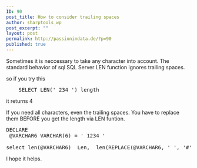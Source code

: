 ```yaml
---
ID: 90
post_title: How to consider trailing spaces
author: sharptools_wp
post_excerpt: ""
layout: post
permalink: http://passionindata.de/?p=90
published: true
---
```

Sometimes it is neccessary to take any character into account. The standard behavior of sql SQL Server LEN function ignores trailing spaces.

so if you try this

<pre class="sql">
    SELECT LEN(' 234 ') length
</pre>

it returns 4

If you need all characters, even the trailing spaces. You have to replace them BEFORE you get the length via LEN funtion.

<pre class="sql">
DECLARE
 @VARCHAR6 VARCHAR(6) = ' 1234 '

select len(@VARCHAR6) _Len,  len(REPLACE(@VARCHAR6, ' ', '#')) _LenWithSpaceReplace,  datalength(@VARCHAR6) _DataLength
</pre>

I hope it helps.